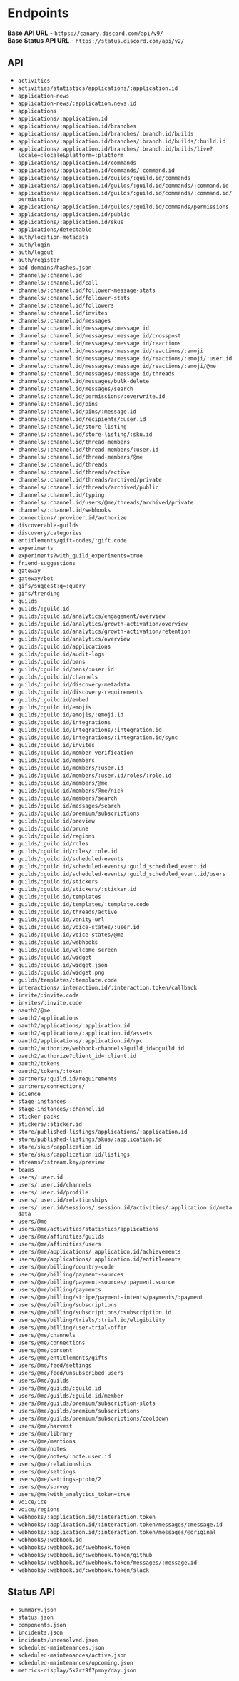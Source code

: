 # Endpoints

**Base API URL** - `https://canary.discord.com/api/v9/`\
**Base Status API URL** - `https://status.discord.com/api/v2/`

## API

- `activities`
- `activities/statistics/applications/:application.id`
- `application-news`
- `application-news/:application.news.id`
- `applications`
- `applications/:application.id`
- `applications/:application.id/branches`
- `applications/:application.id/branches/:branch.id/builds`
- `applications/:application.id/branches/:branch.id/builds/:build.id`
- `applications/:application.id/branches/:branch.id/builds/live?locale=:locale&platform=:platform`
- `applications/:application.id/commands`
- `applications/:application.id/commands/:command.id`
- `applications/:application.id/guilds/:guild.id/commands`
- `applications/:application.id/guilds/:guild.id/commands/:command.id`
- `applications/:application.id/guilds/:guild.id/commands/:command.id/permissions`
- `applications/:application.id/guilds/:guild.id/commands/permissions`
- `applications/:application.id/public`
- `applications/:application.id/skus`
- `applications/detectable`
- `auth/location-metadata`
- `auth/login`
- `auth/logout`
- `auth/register`
- `bad-domains/hashes.json`
- `channels/:channel.id`
- `channels/:channel.id/call`
- `channels/:channel.id/follower-message-stats`
- `channels/:channel.id/follower-stats`
- `channels/:channel.id/followers`
- `channels/:channel.id/invites`
- `channels/:channel.id/messages`
- `channels/:channel.id/messages/:message.id`
- `channels/:channel.id/messages/:message.id/crosspost`
- `channels/:channel.id/messages/:message.id/reactions`
- `channels/:channel.id/messages/:message.id/reactions/:emoji`
- `channels/:channel.id/messages/:message.id/reactions/:emoji/:user.id`
- `channels/:channel.id/messages/:message.id/reactions/:emoji/@me`
- `channels/:channel.id/messages/:message.id/threads`
- `channels/:channel.id/messages/bulk-delete`
- `channels/:channel.id/messages/search`
- `channels/:channel.id/permissions/:overwrite.id`
- `channels/:channel.id/pins`
- `channels/:channel.id/pins/:message.id`
- `channels/:channel.id/recipients/:user.id`
- `channels/:channel.id/store-listing`
- `channels/:channel.id/store-listing/:sku.id`
- `channels/:channel.id/thread-members`
- `channels/:channel.id/thread-members/:user.id`
- `channels/:channel.id/thread-members/@me`
- `channels/:channel.id/threads`
- `channels/:channel.id/threads/active`
- `channels/:channel.id/threads/archived/private`
- `channels/:channel.id/threads/archived/public`
- `channels/:channel.id/typing`
- `channels/:channel.id/users/@me/threads/archived/private`
- `channels/:channel.id/webhooks`
- `connections/:provider.id/authorize`
- `discoverable-guilds`
- `discovery/categories`
- `entitlements/gift-codes/:gift.code`
- `experiments`
- `experiments?with_guild_experiments=true`
- `friend-suggestions`
- `gateway`
- `gateway/bot`
- `gifs/suggest?q=:query`
- `gifs/trending`
- `guilds`
- `guilds/:guild.id`
- `guilds/:guild.id/analytics/engagement/overview`
- `guilds/:guild.id/analytics/growth-activation/overview`
- `guilds/:guild.id/analytics/growth-activation/retention`
- `guilds/:guild.id/analytics/overview`
- `guilds/:guild.id/applications`
- `guilds/:guild.id/audit-logs`
- `guilds/:guild.id/bans`
- `guilds/:guild.id/bans/:user.id`
- `guilds/:guild.id/channels`
- `guilds/:guild.id/discovery-metadata`
- `guilds/:guild.id/discovery-requirements`
- `guilds/:guild.id/embed`
- `guilds/:guild.id/emojis`
- `guilds/:guild.id/emojis/:emoji.id`
- `guilds/:guild.id/integrations`
- `guilds/:guild.id/integrations/:integration.id`
- `guilds/:guild.id/integrations/:integration.id/sync`
- `guilds/:guild.id/invites`
- `guilds/:guild.id/member-verification`
- `guilds/:guild.id/members`
- `guilds/:guild.id/members/:user.id`
- `guilds/:guild.id/members/:user.id/roles/:role.id`
- `guilds/:guild.id/members/@me`
- `guilds/:guild.id/members/@me/nick`
- `guilds/:guild.id/members/search`
- `guilds/:guild.id/messages/search`
- `guilds/:guild.id/premium/subscriptions`
- `guilds/:guild.id/preview`
- `guilds/:guild.id/prune`
- `guilds/:guild.id/regions`
- `guilds/:guild.id/roles`
- `guilds/:guild.id/roles/:role.id`
- `guilds/:guild.id/scheduled-events`
- `guilds/:guild.id/scheduled-events/:guild_scheduled_event.id`
- `guilds/:guild.id/scheduled-events/:guild_scheduled_event.id/users`
- `guilds/:guild.id/stickers`
- `guilds/:guild.id/stickers/:sticker.id`
- `guilds/:guild.id/templates`
- `guilds/:guild.id/templates/:template.code`
- `guilds/:guild.id/threads/active`
- `guilds/:guild.id/vanity-url`
- `guilds/:guild.id/voice-states/:user.id`
- `guilds/:guild.id/voice-states/@me`
- `guilds/:guild.id/webhooks`
- `guilds/:guild.id/welcome-screen`
- `guilds/:guild.id/widget`
- `guilds/:guild.id/widget.json`
- `guilds/:guild.id/widget.png`
- `guilds/templates/:template.code`
- `interactions/:interaction.id/:interaction.token/callback`
- `invite/:invite.code`
- `invites/:invite.code`
- `oauth2/@me`
- `oauth2/applications`
- `oauth2/applications/:application.id`
- `oauth2/applications/:application.id/assets`
- `oauth2/applications/:application.id/rpc`
- `oauth2/authorize/webhook-channels?guild_id=:guild.id`
- `oauth2/authorize?client_id=:client.id`
- `oauth2/tokens`
- `oauth2/tokens/:token`
- `partners/:guild.id/requirements`
- `partners/connections/`
- `science`
- `stage-instances`
- `stage-instances/:channel.id`
- `sticker-packs`
- `stickers/:sticker.id`
- `store/published-listings/applications/:application.id`
- `store/published-listings/skus/:application.id`
- `store/skus/:application.id`
- `store/skus/:application.id/listings`
- `streams/:stream.key/preview`
- `teams`
- `users/:user.id`
- `users/:user.id/channels`
- `users/:user.id/profile`
- `users/:user.id/relationships`
- `users/:user.id/sessions/:session.id/activities/:application.id/metadata`
- `users/@me`
- `users/@me/activities/statistics/applications`
- `users/@me/affinities/guilds`
- `users/@me/affinities/users`
- `users/@me/applications/:application.id/achievements`
- `users/@me/applications/:application.id/entitlements`
- `users/@me/billing/country-code`
- `users/@me/billing/payment-sources`
- `users/@me/billing/payment-sources/:payment.source`
- `users/@me/billing/payments`
- `users/@me/billing/stripe/payment-intents/payments/:payment`
- `users/@me/billing/subscriptions`
- `users/@me/billing/subscriptions/:subscription.id`
- `users/@me/billing/trials/:trial.id/eligibility`
- `users/@me/billing/user-trial-offer`
- `users/@me/channels`
- `users/@me/connections`
- `users/@me/consent`
- `users/@me/entitlements/gifts`
- `users/@me/feed/settings`
- `users/@me/feed/unsubscribed_users`
- `users/@me/guilds`
- `users/@me/guilds/:guild.id`
- `users/@me/guilds/:guild.id/member`
- `users/@me/guilds/premium/subscription-slots`
- `users/@me/guilds/premium/subscriptions`
- `users/@me/guilds/premium/subscriptions/cooldown`
- `users/@me/harvest`
- `users/@me/library`
- `users/@me/mentions`
- `users/@me/notes`
- `users/@me/notes/:note.user.id`
- `users/@me/relationships`
- `users/@me/settings`
- `users/@me/settings-proto/2`
- `users/@me/survey`
- `users/@me?with_analytics_token=true`
- `voice/ice`
- `voice/regions`
- `webhooks/:application.id/:interaction.token`
- `webhooks/:application.id/:interaction.token/messages/:message.id`
- `webhooks/:application.id/:interaction.token/messages/@original`
- `webhooks/:webhook.id`
- `webhooks/:webhook.id/:webhook.token`
- `webhooks/:webhook.id/:webhook.token/github`
- `webhooks/:webhook.id/:webhook.token/messages/:message.id`
- `webhooks/:webhook.id/:webhook.token/slack`

## Status API

- `summary.json`
- `status.json`
- `components.json`
- `incidents.json`
- `incidents/unresolved.json`
- `scheduled-maintenances.json`
- `scheduled-maintenances/active.json`
- `scheduled-maintenances/upcoming.json`
- `metrics-display/5k2rt9f7pmny/day.json`
